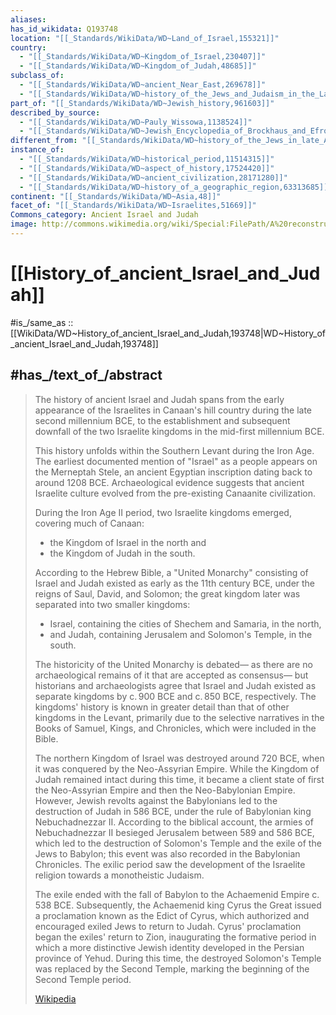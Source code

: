 ```yaml
---
aliases:
has_id_wikidata: Q193748
location: "[[_Standards/WikiData/WD~Land_of_Israel,155321]]"
country:
  - "[[_Standards/WikiData/WD~Kingdom_of_Israel,230407]]"
  - "[[_Standards/WikiData/WD~Kingdom_of_Judah,48685]]"
subclass_of:
  - "[[_Standards/WikiData/WD~ancient_Near_East,269678]]"
  - "[[_Standards/WikiData/WD~history_of_the_Jews_and_Judaism_in_the_Land_of_Israel,726702]]"
part_of: "[[_Standards/WikiData/WD~Jewish_history,961603]]"
described_by_source:
  - "[[_Standards/WikiData/WD~Pauly_Wissowa,1138524]]"
  - "[[_Standards/WikiData/WD~Jewish_Encyclopedia_of_Brockhaus_and_Efron,4173137]]"
different_from: "[[_Standards/WikiData/WD~history_of_the_Jews_in_late_Antiquity,2737688]]"
instance_of:
  - "[[_Standards/WikiData/WD~historical_period,11514315]]"
  - "[[_Standards/WikiData/WD~aspect_of_history,17524420]]"
  - "[[_Standards/WikiData/WD~ancient_civilization,28171280]]"
  - "[[_Standards/WikiData/WD~history_of_a_geographic_region,63313685]]"
continent: "[[_Standards/WikiData/WD~Asia,48]]"
facet_of: "[[_Standards/WikiData/WD~Israelites,51669]]"
Commons_category: Ancient Israel and Judah
image: http://commons.wikimedia.org/wiki/Special:FilePath/A%20reconstructed%20israelite%20house%2C%20Monarchy%20period3.jpg
---
```


# [[History_of_ancient_Israel_and_Judah]] 

#is_/same_as :: [[WikiData/WD~History_of_ancient_Israel_and_Judah,193748|WD~History_of_ancient_Israel_and_Judah,193748]] 

## #has_/text_of_/abstract 

> The history of ancient Israel and Judah spans from 
> the early appearance of the Israelites in Canaan's hill country 
> during the late second millennium BCE, 
> to the establishment and subsequent downfall of the two Israelite kingdoms 
> in the mid-first millennium BCE. 
> 
> This history unfolds within the Southern Levant during the Iron Age. 
> The earliest documented mention of "Israel" as a people appears on the Merneptah Stele, 
> an ancient Egyptian inscription dating back to around 1208 BCE. 
> Archaeological evidence suggests that ancient Israelite culture 
> evolved from the pre-existing Canaanite civilization. 
> 
> During the Iron Age II period, two Israelite kingdoms emerged, covering much of Canaan: 
> - the Kingdom of Israel in the north and 
> - the Kingdom of Judah in the south.
>
> According to the Hebrew Bible, a "United Monarchy" consisting of Israel and Judah 
> existed as early as the 11th century BCE, under the reigns of Saul, David, and Solomon; 
> the great kingdom later was separated into two smaller kingdoms: 
> - Israel, containing the cities of Shechem and Samaria, in the north, 
> - and Judah, containing Jerusalem and Solomon's Temple, in the south. 
> 
> The historicity of the United Monarchy is debated—
> as there are no archaeological remains of it that are accepted as consensus—
> but historians and archaeologists agree that Israel and Judah existed as separate kingdoms by c. 900 BCE and c. 850 BCE, respectively. The kingdoms' history is known in greater detail than that of other kingdoms in the Levant, primarily due to the selective narratives in the Books of Samuel, Kings, and Chronicles, which were included in the Bible.
>
> The northern Kingdom of Israel was destroyed around 720 BCE, when it was conquered by the Neo-Assyrian Empire. While the Kingdom of Judah remained intact during this time, it became a client state of first the Neo-Assyrian Empire and then the Neo-Babylonian Empire. However, Jewish revolts against the Babylonians led to the destruction of Judah in 586 BCE, under the rule of Babylonian king Nebuchadnezzar II. According to the biblical account, the armies of Nebuchadnezzar II besieged Jerusalem between 589 and 586 BCE, which led to the destruction of Solomon's Temple and the exile of the Jews to Babylon; this event was also recorded in the Babylonian Chronicles. The exilic period saw the development of the Israelite religion towards a monotheistic Judaism.
>
> The exile ended with the fall of Babylon to the Achaemenid Empire c. 538 BCE. Subsequently, the Achaemenid king Cyrus the Great issued a proclamation known as the Edict of Cyrus, which authorized and encouraged exiled Jews to return to Judah. Cyrus' proclamation began the exiles' return to Zion, inaugurating the formative period in which a more distinctive Jewish identity developed in the Persian province of Yehud. During this time, the destroyed Solomon's Temple was replaced by the Second Temple, marking the beginning of the Second Temple period.
>
> [Wikipedia](https://en.wikipedia.org/wiki/History%20of%20ancient%20Israel%20and%20Judah) 

